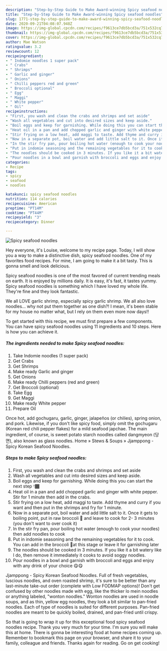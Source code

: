 ```yaml
---
description: "Step-by-Step Guide to Make Award-winning Spicy seafood noodles"
title: "Step-by-Step Guide to Make Award-winning Spicy seafood noodles"
slug: 1771-step-by-step-guide-to-make-award-winning-spicy-seafood-noodles
date: 2020-09-21T04:08:07.948Z
image: https://img-global.cpcdn.com/recipes/f9613ce7db5bcd3a/751x532cq70/spicy-seafood-noodles-recipe-main-photo.jpg
thumbnail: https://img-global.cpcdn.com/recipes/f9613ce7db5bcd3a/751x532cq70/spicy-seafood-noodles-recipe-main-photo.jpg
cover: https://img-global.cpcdn.com/recipes/f9613ce7db5bcd3a/751x532cq70/spicy-seafood-noodles-recipe-main-photo.jpg
author: Mae Watson
ratingvalue: 3.2
reviewcount: 12
recipeingredient:
- " Indomie noodles 1 super pack"
- " Crabs"
- " Shrimps"
- " Garlic and ginger"
- " Onions"
- " Chilli peppers red and green"
- " Broccoli optional"
- " Egg"
- " Maggi"
- " White pepper"
- " Oil"
recipeinstructions:
- "First, you wash and clean the crabs and shrimps and set aside"
- "Wash all vegetables and cut into desired sizes and keep aside."
- "Boil eggs and keep for garnishing. While doing this you can start the next step 👇🏾"
- "Heat oil in a pan and add chopped garlic and ginger with white pepper. Stir for 1 minute then add in the crabs."
- "Stir frying on a low heat, add maggi to taste. Add thyme and curry if you want and then put in the shrimps and fry for 1 minute."
- "Now in a separate pot, boil water and add little salt to it. Once it gets to boiling point, put in raw broccoli 🥦 and leave to cook for 2- 3 minutes (you don&#39;t want to over cook it)"
- "In the stir fry pan, pour boiling hot water (enough to cook your noodles) then add noodles to cook"
- "Put in indomie seasoning and the remaining vegetables for it to cook. You can add in the broccoli 🥦at this stage or leave it for garnishing later"
- "The noodles should be cooked in 3 minutes. If you like it a bit watery like I do, then remove it immediately it cooks to avoid soggy noodles."
- "Pour noodles in a bowl and garnish with broccoli and eggs and enjoy with any drink of your choice 😋😋"
categories:
- Recipe
tags:
- spicy
- seafood
- noodles

katakunci: spicy seafood noodles 
nutrition: 114 calories
recipecuisine: American
preptime: "PT14M"
cooktime: "PT44M"
recipeyield: "3"
recipecategory: Dinner

---
```



![Spicy seafood noodles](https://img-global.cpcdn.com/recipes/f9613ce7db5bcd3a/751x532cq70/spicy-seafood-noodles-recipe-main-photo.jpg)

Hey everyone, it's Louise, welcome to my recipe page. Today, I will show you a way to make a distinctive dish, spicy seafood noodles. One of my favorites food recipes. For mine, I am going to make it a bit tasty. This is gonna smell and look delicious.

Spicy seafood noodles is one of the most favored of current trending meals on earth. It is enjoyed by millions daily. It is easy, it's fast, it tastes yummy. Spicy seafood noodles is something which I have loved my whole life. They're fine and they look fantastic.

We all LOVE garlic shrimp, especially spicy garlic shrimp. We all also love noodles… why not put them together as one dish?! I mean, it&#39;s been stable for my house no matter what, but I rely on them even more now days!!


To get started with this recipe, we must first prepare a few components. You can have spicy seafood noodles using 11 ingredients and 10 steps. Here is how you can achieve it.

<!--inarticleads1-->

##### The ingredients needed to make Spicy seafood noodles:

1. Take  Indomie noodles (1 super pack)
1. Get  Crabs
1. Get  Shrimps
1. Make ready  Garlic and ginger
1. Get  Onions
1. Make ready  Chilli peppers (red and green)
1. Get  Broccoli (optional)
1. Take  Egg
1. Get  Maggi
1. Make ready  White pepper
1. Prepare  Oil


Once hot, add gochugaru, garlic, ginger, jalapeños (or chilies), spring onion, and pork. Likewise, if you don&#39;t like spicy food, simply omit the gochugaru (Korean red chili pepper flakes) for a mild seafood japchae. The main ingredient, of course, is sweet potato starch noodles called dangmyeon (당면), also known as glass noodles. Home » Stews &amp; Soups » Jjamppong - Spicy Korean Seafood Noodles. 

<!--inarticleads2-->

##### Steps to make Spicy seafood noodles:

1. First, you wash and clean the crabs and shrimps and set aside
1. Wash all vegetables and cut into desired sizes and keep aside.
1. Boil eggs and keep for garnishing. While doing this you can start the next step 👇🏾
1. Heat oil in a pan and add chopped garlic and ginger with white pepper. Stir for 1 minute then add in the crabs.
1. Stir frying on a low heat, add maggi to taste. Add thyme and curry if you want and then put in the shrimps and fry for 1 minute.
1. Now in a separate pot, boil water and add little salt to it. Once it gets to boiling point, put in raw broccoli 🥦 and leave to cook for 2- 3 minutes (you don&#39;t want to over cook it)
1. In the stir fry pan, pour boiling hot water (enough to cook your noodles) then add noodles to cook
1. Put in indomie seasoning and the remaining vegetables for it to cook. You can add in the broccoli 🥦at this stage or leave it for garnishing later
1. The noodles should be cooked in 3 minutes. If you like it a bit watery like I do, then remove it immediately it cooks to avoid soggy noodles.
1. Pour noodles in a bowl and garnish with broccoli and eggs and enjoy with any drink of your choice 😋😋


Jjamppong - Spicy Korean Seafood Noodles. Full of fresh vegetables, luscious noodles, and oven roasted shrimp, it&#39;s sure to be better than any last-minute take-out order (complete with Low FODMAP options)! Don&#39;t get confused by other noodles made with egg, like the thicker lo mein noodles or anything labeled, &#34;wonton noodles.&#34; Wonton noodles are used in noodle soups, and as thin, yellow egg noodles, they look a bit similar to pan-fried noodles. Each of type of noodles is suited for different purposes. Pan-fried noodles are meant to be quickly boiled, drained, and pan-fried until crispy. 

So that is going to wrap it up for this exceptional food spicy seafood noodles recipe. Thank you very much for your time. I'm sure you will make this at home. There is gonna be interesting food at home recipes coming up. Remember to bookmark this page on your browser, and share it to your family, colleague and friends. Thanks again for reading. Go on get cooking!

